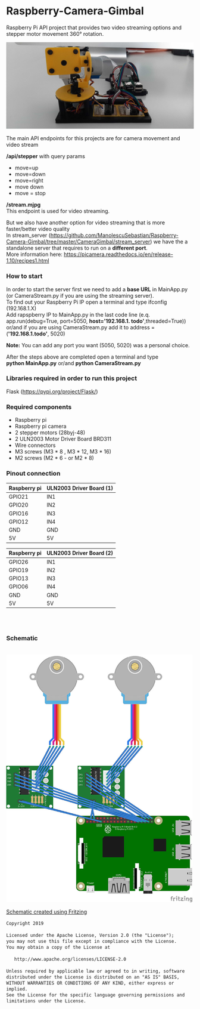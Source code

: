 # Raspberry-Camera-Gimbal

Raspberry Pi API project that provides two video streaming options and stepper motor movement 360° rotation.


![alt text](https://github.com/ManolescuSebastian/Raspberry-Camera-Gimbal/blob/master/images/20190930_135807.jpg)

The main API endpoints for this projects are for camera movement and video stream </br>

**/api/stepper** with query params </br>

- move=up
- move=down
- move=right
- move down
- move = stop

**/stream.mjpg**  </br>
This endpoint is used for video streaming.

But we also have another option for video streaming that is more faster/better video quality </br>
In stream_server (https://github.com/ManolescuSebastian/Raspberry-Camera-Gimbal/tree/master/CameraGimbal/stream_server) we have the a standalone server that requires to run on a **different port**. </br>
More information here: https://picamera.readthedocs.io/en/release-1.10/recipes1.html

### How to start
In order to start the server first we need to add a **base URL** in MainApp.py (or CameraStream.py if you are using the streaming server). <br>
To find out your Raspberry Pi IP open a terminal and type ifconfig (192.168.1.X)<br>
Add rapspberry IP to MainApp.py in the last code line (e.q. app.run(debug=True, port=5050, **host='192.168.1. todo'**,threaded=True)) or/and if you are using CameraStream.py add it to  address = (**'192.168.1.todo'**, 5020) <br>

**Note:** You can add any port you want (5050, 5020) was a personal choice.<br>

After the steps above are completed open a terminal and type<br>
**python MainApp.py** or/and **python CameraStream.py** <br>

### Libraries required in order to run this project
Flask (https://pypi.org/project/Flask/)

### Required components

- Raspberry pi
- Raspberry pi camera
- 2 stepper motors (28byj-48)
- 2 ULN2003 Motor Driver Board BRD311
- Wire connectors
- M3 screws (M3 * 8 , M3 * 12, M3 * 16)
- M2 screws (M2 * 6 - or M2 * 8)

### Pinout connection
Raspberry pi | ULN2003 Driver Board (1)
------------ | -------------
GPIO21 | IN1
GPIO20 | IN2
GPIO16 | IN3
GPIO12 | IN4
GND | GND
5V | 5V

Raspberry pi | ULN2003 Driver Board (2)
------------ | -------------
GPIO26 | IN1
GPIO19 | IN2
GPIO13 | IN3
GPIO06 | IN4
GND | GND
5V | 5V

</br></br>

### Schematic
</br>
<img src="https://github.com/ManolescuSebastian/Raspberry-Camera-Gimbal/blob/master/images/camera_gimbal_schematic_bb_50.jpg" width="500">
</br>

[Schematic created using Fritzing](http://fritzing.org/home/ "http://fritzing.org")

    Copyright 2019

    Licensed under the Apache License, Version 2.0 (the "License");
    you may not use this file except in compliance with the License.
    You may obtain a copy of the License at

       http://www.apache.org/licenses/LICENSE-2.0

    Unless required by applicable law or agreed to in writing, software
    distributed under the License is distributed on an "AS IS" BASIS,
    WITHOUT WARRANTIES OR CONDITIONS OF ANY KIND, either express or implied.
    See the License for the specific language governing permissions and
    limitations under the License.


